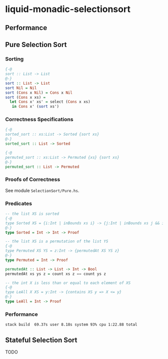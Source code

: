 # liquid-monadic-selectionsort

## Performance

## Pure Selection Sort

### Sorting

```haskell
{-@
sort :: List -> List
@-}
sort :: List -> List
sort Nil = Nil
sort (Cons x Nil) = Cons x Nil
sort (Cons x xs) =
  let Cons x' xs' = select (Cons x xs)
   in Cons x' (sort xs')
```

### Correctness Specifications

```haskell
{-@
sorted_sort :: xs:List -> Sorted {sort xs}
@-}
sorted_sort :: List -> Sorted

{-@
permuted_sort :: xs:List -> Permuted {xs} {sort xs}
@-}
permuted_sort :: List -> Permuted
```

### Proofs of Correctness

See module `SelectionSort/Pure.hs`.

### Predicates

```haskell
-- the list XS is sorted
{-@
type Sorted XS = {i:Int | inBounds xs i} -> {j:Int | inBounds xs j && i <= j} -> {index XS i <= index XS j}
@-}
type Sorted = Int -> Int -> Proof

-- the list XS is a permutation of the list YS
{-@
type Permuted XS YS = z:Int -> {permutedAt XS YS z}
@-}
type Permuted = Int -> Proof

permutedAt :: List -> List -> Int -> Bool
permutedAt xs ys z = count xs z == count ys z

-- the int X is less than or equal to each element of XS
{-@
type LeAll X XS = y:Int -> {contains XS y => X <= y}
@-}
type LeAll = Int -> Proof
```

### Performance

```
stack build  69.37s user 8.18s system 93% cpu 1:22.88 total
```

## Stateful Selection Sort

TODO
